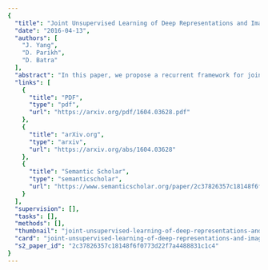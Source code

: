 ```yaml
---
{
  "title": "Joint Unsupervised Learning of Deep Representations and Image Clusters",
  "date": "2016-04-13",
  "authors": [
    "J. Yang",
    "D. Parikh",
    "D. Batra"
  ],
  "abstract": "In this paper, we propose a recurrent framework for joint unsupervised learning of deep representations and image clusters. In our framework, successive operations in a clustering algorithm are expressed as steps in a recurrent process, stacked on top of representations output by a Convolutional Neural Network (CNN). During training, image clusters and representations are updated jointly: image clustering is conducted in the forward pass, while representation learning in the backward pass. Our key idea behind this framework is that good representations are beneficial to image clustering and clustering results provide supervisory signals to representation learning. By integrating two processes into a single model with a unified weighted triplet loss function and optimizing it end-to-end, we can obtain not only more powerful representations, but also more precise image clusters. Extensive experiments show that our method outperforms the state of-the-art on image clustering across a variety of image datasets. Moreover, the learned representations generalize well when transferred to other tasks. The source code can be downloaded from https://github.com/ jwyang/joint-unsupervised-learning.",
  "links": [
    {
      "title": "PDF",
      "type": "pdf",
      "url": "https://arxiv.org/pdf/1604.03628.pdf"
    },
    {
      "title": "arXiv.org",
      "type": "arxiv",
      "url": "https://arxiv.org/abs/1604.03628"
    },
    {
      "title": "Semantic Scholar",
      "type": "semanticscholar",
      "url": "https://www.semanticscholar.org/paper/2c37826357c18148f6f0773d22f7a4488831c1c4"
    }
  ],
  "supervision": [],
  "tasks": [],
  "methods": [],
  "thumbnail": "joint-unsupervised-learning-of-deep-representations-and-image-clusters-thumb.jpg",
  "card": "joint-unsupervised-learning-of-deep-representations-and-image-clusters-card.jpg",
  "s2_paper_id": "2c37826357c18148f6f0773d22f7a4488831c1c4"
}
---
```


